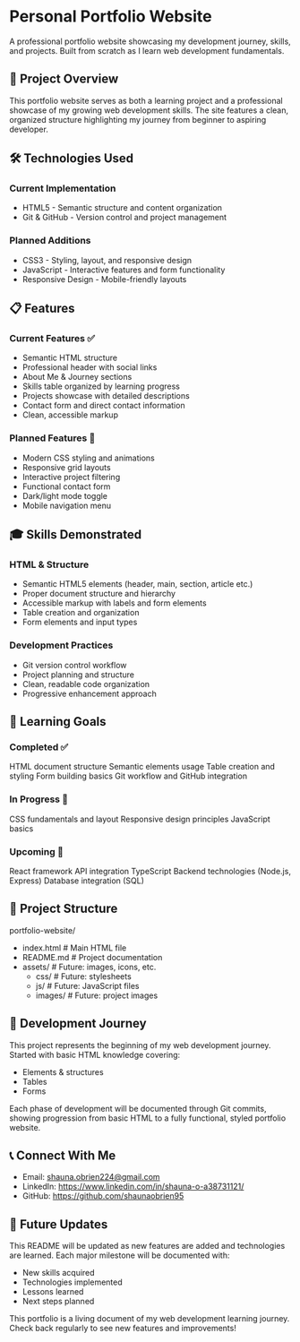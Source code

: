 # Personal Portfolio Website
A professional portfolio website showcasing my development journey, skills, and projects. Built from scratch as I learn web development fundamentals.

## 🎯 Project Overview
This portfolio website serves as both a learning project and a professional showcase of my growing web development skills. The site features a clean, organized structure highlighting my journey from beginner to aspiring developer.

## 🛠️ Technologies Used
### Current Implementation
* HTML5 - Semantic structure and content organization
* Git & GitHub - Version control and project management

### Planned Additions
* CSS3 - Styling, layout, and responsive design
* JavaScript - Interactive features and form functionality
* Responsive Design - Mobile-friendly layouts

## 📋 Features

### Current Features ✅

* Semantic HTML structure
* Professional header with social links
* About Me & Journey sections
* Skills table organized by learning progress
* Projects showcase with detailed descriptions
* Contact form and direct contact information
* Clean, accessible markup

### Planned Features 🔄

* Modern CSS styling and animations
* Responsive grid layouts
* Interactive project filtering
* Functional contact form
* Dark/light mode toggle
* Mobile navigation menu

## 🎓 Skills Demonstrated

### HTML & Structure

* Semantic HTML5 elements (header, main, section, article etc.)
* Proper document structure and hierarchy
* Accessible markup with labels and form elements
* Table creation and organization
* Form elements and input types

### Development Practices

* Git version control workflow
* Project planning and structure
* Clean, readable code organization
* Progressive enhancement approach

## 🚀 Learning Goals

### Completed ✅

 HTML document structure
 Semantic elements usage
 Table creation and styling
 Form building basics
 Git workflow and GitHub integration

### In Progress 🔄

 CSS fundamentals and layout
 Responsive design principles
 JavaScript basics

### Upcoming 📅

 React framework
 API integration
 TypeScript
 Backend technologies (Node.js, Express)
 Database integration (SQL)

## 📁 Project Structure

portfolio-website/
* index.html  # Main HTML file
* README.md   # Project documentation
* assets/  # Future: images, icons, etc.
    - css/     # Future: stylesheets
    - js/      # Future: JavaScript files
    - images/  # Future: project images

## 🌱 Development Journey
This project represents the beginning of my web development journey. Started with basic HTML knowledge covering:

* Elements & structures
* Tables
* Forms

Each phase of development will be documented through Git commits, showing progression from basic HTML to a fully functional, styled portfolio website.

## 📞 Connect With Me

* Email: shauna.obrien224@gmail.com
* LinkedIn: https://www.linkedin.com/in/shauna-o-a38731121/
* GitHub: https://github.com/shaunaobrien95

## 📝 Future Updates
This README will be updated as new features are added and technologies are learned. Each major milestone will be documented with:

* New skills acquired
* Technologies implemented
* Lessons learned
* Next steps planned


This portfolio is a living document of my web development learning journey. Check back regularly to see new features and improvements!

